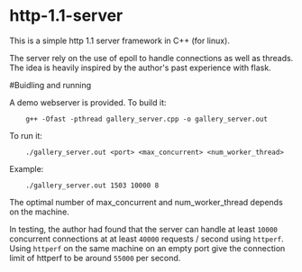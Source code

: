 # http-1.1-server
This is a simple http 1.1 server framework in C++ (for linux).

The server rely on the use of epoll to handle connections as well as threads. The idea is heavily inspired by the author's past experience with flask.


#Buidling and running

A demo webserver is provided. To build it:

```
	g++ -Ofast -pthread gallery_server.cpp -o gallery_server.out
```

To run it:

```
	./gallery_server.out <port> <max_concurrent> <num_worker_thread>
```

Example:

```
	./gallery_server.out 1503 10000 8
```
The optimal number of max\_concurrent and num\_worker_thread depends on the machine.

In testing, the author had found that the server can handle at least ```10000``` concurrent connections at at least ```40000``` requests / second using ```httperf```. Using ```httperf``` on the same machine on an empty port give the connection limit of httperf to be around ```55000``` per second. 

